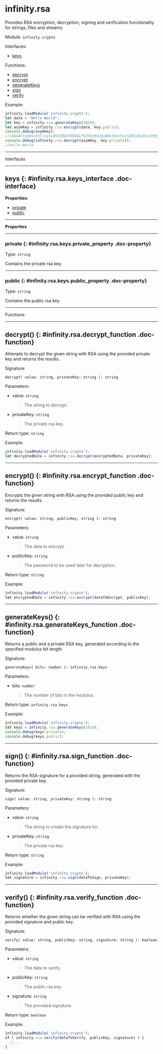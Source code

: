 ﻿# infinity.rsa

Provides RSA encryption, decryption, signing and verification functionality for strings, files and streams.

Module: `infinity.crypto`

<div class="doc-toc" markdown="1">

<div class="doc-toc-heading">Interfaces:</div>

- [keys](#infinity.rsa.keys_interface)

<div class="doc-toc-heading">Functions:</div>

- [decrypt](#infinity.rsa.decrypt_function)
- [encrypt](#infinity.rsa.encrypt_function)
- [generateKeys](#infinity.rsa.generateKeys_function)
- [sign](#infinity.rsa.sign_function)
- [verify](#infinity.rsa.verify_function)

</div>


Example:

```typescript
infinity.loadModule('infinity.crypto');
let data = "Hello World";
let key = infinity.rsa.generateKeys(1024);
let asymKey = infinity.rsa.encrypt(data, key.public);
console.debug(asymKey);
//IAAAAFYyQRxvX3f/zyzw3k0ZBbkFRUOALP9ZUOzBUyOuB0k3kUnFuL5ZEDiNvDbjw398jF3LW41HBeuxdxysWpgoeVp/iGrHZ3avDXjI/AFjr+RjPB6CRYqOb6iQeHuxqghgouz6fGqx33K9FkIrcaaiCSuyMk0CxuXNJxpPj3iAsczw3BqsKoy5Qu9qpko2yJ1g7Yj2Bg==
console.debug(infinity.rsa.decrypt(asymKey, key.private)); 
//Hello World
```

---

<div class="doc-heading">Interfaces</div>

---

## keys {: #infinity.rsa.keys_interface .doc-interface}

<div class="doc-toc" markdown="1">

**Properties:**

- [private](#infinity.rsa.keys.private_property)
- [public](#infinity.rsa.keys.public_property)

</div>


---

**Properties**

---

### private {: #infinity.rsa.keys.private_property .doc-property}

Type: `string`

Contains the private rsa key.

---

### public {: #infinity.rsa.keys.public_property .doc-property}

Type: `string`

Contains the public rsa key.



---

<div class="doc-heading">Functions</div>

---

## decrypt() {: #infinity.rsa.decrypt_function .doc-function}

Attempts to decrypt the given string with RSA using the provided private key and returns the results.

Signature:
```
decrypt( value: string, privateKey: string ): string
```

Parameters:

- value: `string`
  >The string to decrypt.

- privateKey: `string`
  >The private rsa key.


Return type: `string`

Example:

```typescript
infinity.loadModule('infinity.crypto');
let decryptedData = infinity.rsa.decrypt(encryptedData, privateKey);
```

---

## encrypt() {: #infinity.rsa.encrypt_function .doc-function}

Encrypts the given string with RSA using the provided public key and returns the results.

Signature:
```
encrypt( value: string, publicKey: string ): string
```

Parameters:

- value: `string`
  >The data to encrypt.

- publicKey: `string`
  >The password to be used later for decryption.


Return type: `string`

Example:

```typescript
infinity.loadModule('infinity.crypto');
let encryptedData = infinity.rsa.encrypt(dataToEncrypt, publicKey);
```

---

## generateKeys() {: #infinity.rsa.generateKeys_function .doc-function}

Returns a public and a private RSA key, generated according to the specified modulus bit length.

Signature:
```
generateKeys( bits: number ): infinity.rsa.keys
```

Parameters:

- bits: `number`
  >The number of bits in the modulus.


Return type: `infinity.rsa.keys`

Example:

```typescript
infinity.loadModule('infinity.crypto');
let keys = infinity.rsa.generateKeys(1024);
console.debug(keys.private);
console.debug(keys.public);
```

---

## sign() {: #infinity.rsa.sign_function .doc-function}

Returns the RSA-signature for a provided string, generated with the provided private key.

Signature:
```
sign( value: string, privateKey: string ): string
```

Parameters:

- value: `string`
  >The string to create the signature for.

- privateKey: `string`
  >The private rsa key.


Return type: `string`

Example:

```typescript
infinity.loadModule('infinity.crypto');
let signature = infinity.rsa.sign(dataToSign, privateKey);
```

---

## verify() {: #infinity.rsa.verify_function .doc-function}

Returns whether the given string can be verified with RSA using the provided signature and public key.

Signature:
```
verify( value: string, publicKey: string, signature: string ): boolean
```

Parameters:

- value: `string`
  >The data to verify.

- publicKey: `string`
  >The public rsa key.

- signature: `string`
  >The provided signature.


Return type: `boolean`

Example:

```typescript
infinity.loadModule('infinity.crypto');
if ( infinity.rsa.verify(dataToVerify, publicKey, signature) ) {
  //...
}
```



